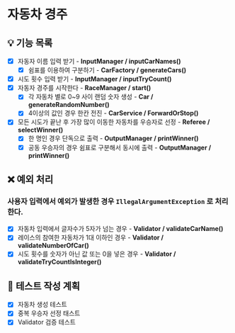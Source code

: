 # 자동차 경주

## 💡 기능 목록
- [x] 자동자 이름 입력 받기 - **InputManager / inputCarNames()**
    - [x] 쉼표를 이용하여 구분하기 - **CarFactory / generateCars()**
- [x] 시도 횟수 입력 받기 - **InputManager / inputTryCount()**
- [x] 자동자 경주를 시작한다 - **RaceManager / start()**
  - [x] 각 자동차 별로 0~9 사이 랜덤 숫자 생성 - **Car / generateRandomNumber()**
  - [x] 4이상의 값인 경우 한칸 전진 - **CarService / ForwardOrStop()**
- [x] 모든 시도가 끝난 후 가장 많이 이동한 자동차를 우승자로 선정 - **Referee / selectWinner()**
  - [x] 한 명인 경우 단독으로 출력 - **OutputManager / printWinner()**
  - [x] 공동 우승자의 경우 쉼표로 구분해서 동시에 출력 - **OutputManager / printWinner()**

## ❌ 예외 처리
### 사용자 입력에서 예외가 발생한 경우 `IllegalArgumentException` 로 처리한다.
  - [x] 자동차 입력에서 글자수가 5자가 넘는 경우 - **Validator / validateCarName()**
  - [x] 레이스의 참여한 자동차가 1대 이하인 경우 - **Validator / validateNumberOfCar()**
  - [x] 시도 횟수를 숫자가 아닌 값 또는 0을 넣은 경우 - **Validator / validateTryCountIsInteger()**

## 📜 테스트 작성 계획
- [x] 자동차 생성 테스트
- [x] 중복 우승자 선정 태스트
- [x] Validator 검증 테스트